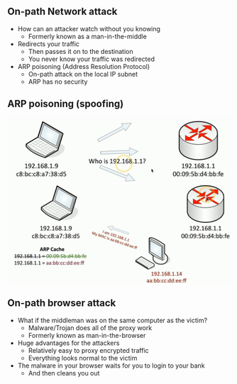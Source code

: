 ## On-path Network attack
- How can an attacker watch without you knowing
	- Formerly known as a man-in-the-middle
- Redirects your traffic
	- Then passes it on to the destination
	- You never know your traffic was redirected
- ARP poisoning (Address Resolution Protocol)
	- On-path attack on the local IP subnet
	- ARP has no security

## ARP poisoning (spoofing)
![](../Images/240509-48.png)
![](../Images/240509-49.png)

## On-path browser attack
- What if the middleman was on the same computer as the victim?
	- Malware/Trojan does all of the proxy work
	- Formerly known as man-in-the-browser
- Huge advantages for the attackers
	- Relatively easy to proxy encrypted traffic
	- Everything looks normal to the victim
- The malware in your browser waits for you to login to your bank
	- And then cleans you out

